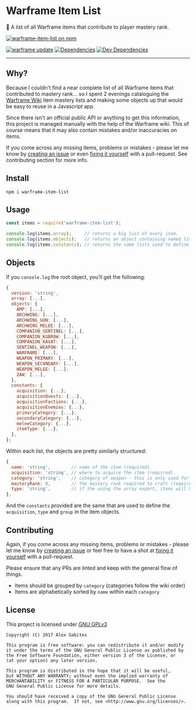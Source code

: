 # Warframe Item List

👾 A list of all Warframe items that contribute to player mastery rank.

[![warframe-item-list on npm](https://nodei.co/npm/warframe-item-list.png)](https://nodei.co/npm/warframe-item-list/)

[![warframe update](https://img.shields.io/badge/warframe_update-22.12.0-blue.svg)](http://warframe.wikia.com/wiki/Update_22#Update_22.12)
[![Dependencies](https://david-dm.org/South-Paw/warframe-item-list/status.svg)](https://david-dm.org/South-Paw/warframe-item-list)
[![Dev Dependencies](https://david-dm.org/South-Paw/warframe-item-list/dev-status.svg)](https://david-dm.org/South-Paw/warframe-item-list?type=dev)

---

## Why?

Because I couldn't find a near complete list of all Warframe items that contributed to mastery rank... so I spent 2 evenings cataloguing the [Warframe Wiki](http://warframe.wikia.com/wiki/Weapons) item mastery lists and making some objects up that would be easy to reuse in a Javascript app.

Since there isn't an official public API or anything to get this information, this project is managed manually with the help of the Warframe wiki. This of course means that it may also contain mistakes and/or inaccuracies on items.

If you come across any missing items, problems or mistakes - please let me know by [creating an issue](https://github.com/South-Paw/warframe-item-list/issues/new) or even [fixing it yourself](https://github.com/South-Paw/warframe-item-list/pulls) with a pull-request. See contributing section for more info.

## Install

`npm i warframe-item-list`

## Usage

```js
const items = require('warframe-item-list');

console.log(items.array);     // returns a big list of every item.
console.log(items.objects);   // returns an object containing named lists and objects for more specific uses.
console.log(items.constants); // returns the same lists used to define the `acquisition`, `category` and `type` keys.
```

## Objects

If you `console.log` the root object, you'll get the following:

```js
{
  version: 'string',
  array: [...],
  objects: {
    AMP: [...],
    ARCHWING: [...],
    ARCHWING_GUN: [...],
    ARCHWING_MELEE: [...],
    COMPANION_SENTINEL: [...],
    COMPANION_KUBROW: [...],
    COMPANION_KAVAT: [...],
    SENTINEL_WEAPON: [...],
    WARFRAME: [...],
    WEAPON_PRIMARY: [...],
    WEAPON_SECONDARY: [...],
    WEAPON_MELEE: [...],
    ZAW: [...],
  },
  constants: {
    acquisition: {...},
    acquisitionQuests: {...},
    acquisitionFactions: {...},
    acquisitionEnemies: {...},
    primaryCategory: {...},
    secondaryCategory: {...},
    meleeCategory: {...},
    itemType: {...},
  },
};
```

Within each list, the objects are pretty similarly structured:

```js
{
  name: 'string',        // name of the item (required).
  acquisition: 'string', // where to acquire the item (required).
  category: 'string',    // category of weapon - this is only used for primary/secondary/melee weapons.
  masteryRank: 0,        // the mastery rank required to craft (required).
  type: 'string',        // if the using the array export, items will have a type attached as well.
},
```

And the `constants` provided are the same that are used to define the `acquisition`, `type` and `group` in the item objects.

## Contributing

Again, if you come across any missing items, problems or mistakes - please let me know by [creating an issue](https://github.com/South-Paw/warframe-item-list/issues/new) or feel free to have a shot at [fixing it yourself](https://github.com/South-Paw/warframe-item-list/pulls) with a pull-request.

Please ensure that any PRs are linted and keep with the general flow of things.

* Items should be grouped by `category` (categories follow the wiki order)
* Items are alphabetically sorted by `name` within each `category`

## License

This project is licensed under [GNU GPLv3](https://github.com/South-Paw/warframe-item-list/blob/master/LICENSE)

```
Copyright (C) 2017 Alex Gabites

This program is free software: you can redistribute it and/or modify
it under the terms of the GNU General Public License as published by
the Free Software Foundation, either version 3 of the License, or
(at your option) any later version.

This program is distributed in the hope that it will be useful,
but WITHOUT ANY WARRANTY; without even the implied warranty of
MERCHANTABILITY or FITNESS FOR A PARTICULAR PURPOSE.  See the
GNU General Public License for more details.

You should have received a copy of the GNU General Public License
along with this program.  If not, see <http://www.gnu.org/licenses/>.
```
